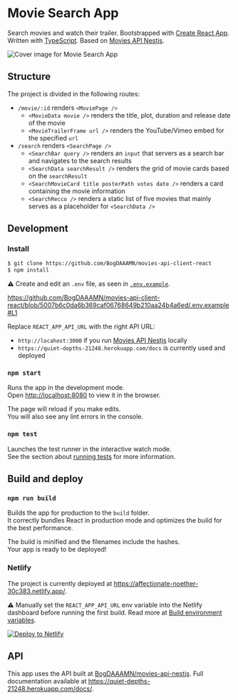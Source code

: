 # Movie Search App

Search movies and watch their trailer. Bootstrapped with [Create React App](https://github.com/facebook/create-react-app). Written with [TypeScript](https://github.com/microsoft/TypeScript). Based on [Movies API Nestjs](https://github.com/BogDAAAMN/movies-api-nestjs).

![Cover image for Movie Search App](https://user-images.githubusercontent.com/22895284/153308445-35e4b2a3-85cb-43d8-8592-06f1b2b422c0.png)


## Structure

The project is divided in the following routes:

- `/movie/:id` renders `<MoviePage />`
    - `<MovieData movie />` renders the title, plot, duration and release date of the movie
    - `<MovieTrailerFrame url />` renders the YouTube/Vimeo embed for the specified `url`
- `/search` renders `<SearchPage />`
    - `<SearchBar query />` renders an `input` that servers as a search bar and navigates to the search results
    - `<SearchData searchResult />` renders the grid of movie cards based on the `searchResult`
    - `<SearchMovieCard title posterPath votes date />` renders a card containing the movie information
    - `<SearchRecco />` renders a static list of five movies that mainly serves as a placeholder for `<SearchData />`

## Development

### Install

```bash
$ git clone https://github.com/BogDAAAMN/movies-api-client-react
$ npm install
```

⚠️ Create and edit an `.env` file, as seen in [`.env.example`](/.env.example).

https://github.com/BogDAAAMN/movies-api-client-react/blob/5007b6c0da6b369caf06768649b210aa24b4a6ed/.env.example#L1

Replace `REACT_APP_API_URL` with the right API URL:

- `http://locahost:3000` if you run [Movies API Nestjs](https://github.com/BogDAAAMN/movies-api-nestjs) locally
- `https://quiet-depths-21248.herokuapp.com/docs` is currently used and deployed

### `npm start`

Runs the app in the development mode.\
Open [http://localhost:8080](http://localhost:8080) to view it in the browser.

The page will reload if you make edits.\
You will also see any lint errors in the console.

### `npm test`

Launches the test runner in the interactive watch mode.\
See the section about [running tests](https://facebook.github.io/create-react-app/docs/running-tests) for more information.

## Build and deploy

### `npm run build`

Builds the app for production to the `build` folder.\
It correctly bundles React in production mode and optimizes the build for the best performance.

The build is minified and the filenames include the hashes.\
Your app is ready to be deployed!

### Netlify

The project is currently deployed at https://affectionate-noether-30c383.netlify.app/.

⚠️ Manually set the `REACT_APP_API_URL` env variable into the Netlify dashboard before running the first build. Read more at [Build environment variables](https://docs.netlify.com/configure-builds/environment-variables/#declare-variables).

[![Deploy to Netlify](https://www.netlify.com/img/deploy/button.svg)](https://app.netlify.com/start/deploy?repository=https://github.com/BogDAAAMN/movies-api-client-react)

## API

This app uses the API built at [BogDAAAMN/movies-api-nestjs](https://github.com/BogDAAAMN/movies-api-nestjs). Full documentation available at https://quiet-depths-21248.herokuapp.com/docs/.
